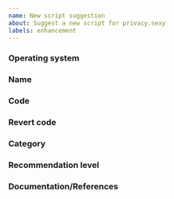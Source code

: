 ```yaml
---
name: New script suggestion
about: Suggest a new script for privacy.sexy
labels: enhancement
---
```


<!--
Thank you for contributing to privacy.sexy! 🌟
For guidance, see our script guidelines: https://github.com/undergroundwires/privacy.sexy/blob/master/docs/script-guidelines.md.
Consider submitting a PR for faster implementation: https://github.com/undergroundwires/privacy.sexy/blob/master/CONTRIBUTING.md#extend-scripts.
-->

### Operating system

<!--
  Specify the OS: Windows, macOS, or Linux.
-->

### Name

<!--
  Suggest a name for the script.
  Naming conventions: https://github.com/undergroundwires/privacy.sexy/blob/master/docs/script-guidelines.md#name.
-->

### Code

<!--
  Provide or explain the code to execute when the script runs.
  Code guidelines: https://github.com/undergroundwires/privacy.sexy/blob/master/docs/script-guidelines.md#code.
-->

### Revert code

<!--
  Include code to revert changes to the default state.
  Leave blank for non-reversible scripts.
-->

### Category

<!--
  Suggest a category for the script.
  If unsure, leave blank for maintainers to decide.
-->

### Recommendation level

<!--
  Suggest a recommendation level: STANDARD (non-breaking), STRICT (limits functionality), or NONE (for advanced users).
  If unsure, leave blank for maintainers to decide.
-->

### Documentation/References

<!--
  Provide any relevant documentation or references.
  Prefer high-quality sources such as vendor documentation.
  Documentation guidelines: https://github.com/undergroundwires/privacy.sexy/blob/master/docs/script-guidelines.md#documentation.
-->
